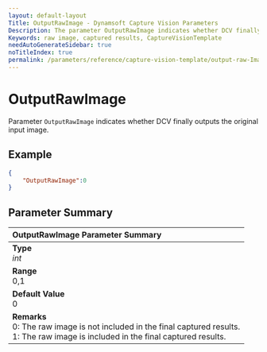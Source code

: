 ```yaml
---
layout: default-layout
Title: OutputRawImage - Dynamsoft Capture Vision Parameters
Description: The parameter OutputRawImage indicates whether DCV finally outputs the original input image.
Keywords: raw image, captured results, CaptureVisionTemplate
needAutoGenerateSidebar: true
noTitleIndex: true
permalink: /parameters/reference/capture-vision-template/output-raw-Image.html
---
```


# OutputRawImage

Parameter `OutputRawImage` indicates whether DCV finally outputs the original input image.

## Example

```json
{
    "OutputRawImage":0
}
```

## Parameter Summary

| OutputRawImage Parameter Summary |
| :------------- |
| **Type**<br>*int* |
| **Range**<br>0,1 |
| **Default Value**<br>0 |
| **Remarks**<br>0: The raw image is not included in the final captured results.<br>1:  The raw image is included in the final captured results.|
